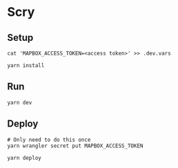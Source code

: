 # Scry

## Setup

```shell
cat 'MAPBOX_ACCESS_TOKEN=<access token>' >> .dev.vars
```

```shell
yarn install
```

## Run

```shell
yarn dev
```

## Deploy

```shell
# Only need to do this once
yarn wrangler secret put MAPBOX_ACCESS_TOKEN
```

```shell
yarn deploy
```
